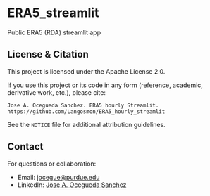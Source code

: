 # ERA5_streamlit
Public ERA5 (RDA) streamlit app




## License & Citation

This project is licensed under the Apache License 2.0.

If you use this project or its code in any form (reference, academic, derivative work, etc.), please cite:

    Jose A. Ocegueda Sanchez. ERA5 hourly Streamlit. https://github.com/Langosmon/ERA5_hourly_streamlit

See the `NOTICE` file for additional attribution guidelines.

## Contact

For questions or collaboration:
- Email: jocegue@purdue.edu
- LinkedIn: [Jose A. Ocegueda Sanchez](https://www.linkedin.com/in/josé-alfredo-ocegueda-sanchez-a3598b122/)
